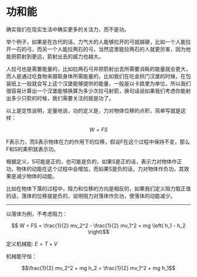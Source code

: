 # 功和能

确实我们在现实生活中确实更多的关注力，而不是功。

举个例子，如果是在古代的话，力气大的人能够拉开的弓就越硬，比如一个人能拉开一石的弓，而另一个人能拉两石的弓，当然这里能拉两石的人就更厉害，因为他能把箭射到更远，箭射出去的威力也越大。

人拉弓也是需要能量的，比如拉两石弓并把箭射出去所需要消耗的能量就会更大，而人是通过吃食物来摄取身体所需能量的，比如我们在吃金拱门汉堡的时候，在包装纸上一般就会写上这个汉堡能够提供的能量，一般是以卡路里为单位，所以我们很容易计算出一个汉堡能够换算为多少次拉弓射箭，换句话说如果我们考虑你能射出多少只箭的时候，我们需要关注的就是功了。

以上是定性说明，定量地说，功的定义是，力对物体位移的点积，简单写就是这样：

$$ W=FS $$

F表示力，而S表示物体在力的作用下的位移，假设F在这个过程中保持不变，那么F和S的乘积就表示功。

根据定义，S可能是正的，也可能是负的，如果S是正的话，表示力对物体作正功，物体的动能在这个过程中会增加，而如果S是负的话，力对物体作负功，其效果是减少物体的动能。

比如在物体下落的过程中，阻力和位移的方向是相反的，如果我们定义阻力取正值的话，落体的位移就是负的，说明阻力对落体作负功，使落体的动能减少。

---

以落体为例，不考虑阻力：

$$ W = FS = \frac{1}{2} mv_2^2 -  \frac{1}{2} mv_1^2 = mg \left( h_1 - h_2 \right)$$

定义机械能: $E = T + V$

机械能守恒：

$$\frac{1}{2} mv_2^2 + mg h_2 = \frac{1}{2} mv_1^2 + mg h_1$$
